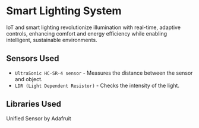 # Smart Lighting System                                                  
IoT and smart lighting revolutionize illumination with real-time, adaptive controls, enhancing comfort and energy efficiency while enabling intelligent, sustainable environments.       

## Sensors Used
- `UltraSonic HC-SR-4 sensor` - Measures the distance between the sensor and object.
- `LDR (Light Dependent Resistor)` - Checks the intensity of the light.

## Libraries Used
Unified Sensor by Adafruit
